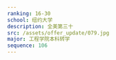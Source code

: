 ```yaml
---
ranking: 16-30
school: 纽约大学
description: 全美第三十
src: /assets/offer_update/079.jpg
major: 工程学院本科转学
sequence: 106
---
```

